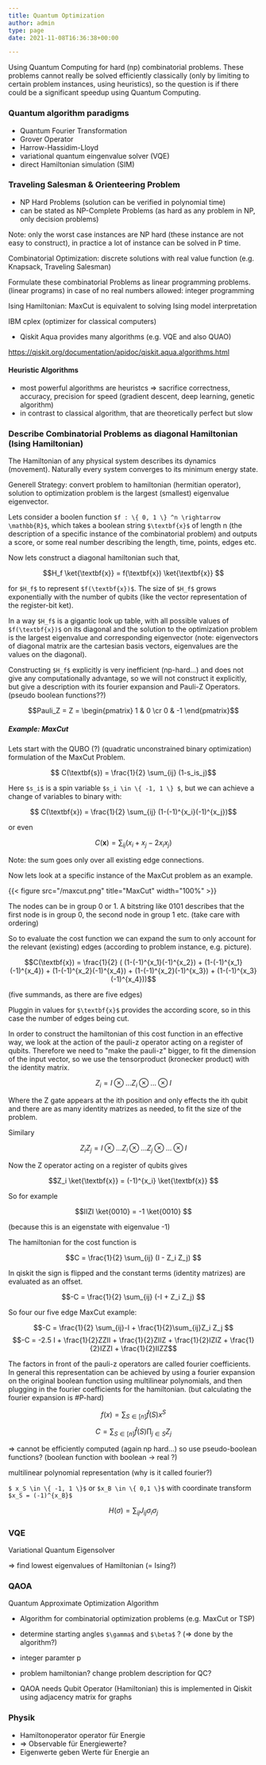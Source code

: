 ```yaml
---
title: Quantum Optimization
author: admin
type: page
date: 2021-11-08T16:36:38+00:00

---
```

$$\newcommand{\bra}[1]{\left<#1\right|}\newcommand{\ket}[1]{\left|#1\right>}\newcommand{\bk}[2]{\left<#1\middle|#2\right>}\newcommand{\bke}[3]{\left<#1\middle|#2\middle|#3\right>}$$

Using Quantum Computing for hard (np) combinatorial problems. These problems cannot really be solved efficiently classically (only by limiting to certain problem instances, using heuristics), so the question is if there could be a significant speedup using Quantum Computing.

### Quantum algorithm paradigms
- Quantum Fourier Transformation
- Grover Operator
- Harrow-Hassidim-Lloyd 
- variational quantum eingenvalue solver (VQE)
- direct Hamiltonian simulation (SIM)

### Traveling Salesman & Orienteering Problem
- NP Hard Problems (solution can be verified in polynomial time)
- can be stated as NP-Complete Problems (as hard as any problem in NP, only decision problems)

Note: only the worst case instances are NP hard (these instance are not easy to construct), in practice a lot of instance can be solved in P time. 

Combinatorial Optimization: discrete solutions with real value function
(e.g. Knapsack, Traveling Salesman)

Formulate these combinatorial Problems as linear programming problems. (linear programs)
in case of no real numbers allowed: integer programming

Ising Hamiltonian: MaxCut is equivalent to solving Ising model interpretation

IBM cplex (optimizer for classical computers)

- Qiskit Aqua provides many algorithms (e.g. VQE and also QUAO)

https://qiskit.org/documentation/apidoc/qiskit.aqua.algorithms.html

#### Heuristic Algorithms
- most powerful algorithms are heuristcs
=> sacrifice correctness, accuracy, precision for speed
(gradient descent, deep learning, genetic algorithm)
- in contrast to classical algorithm, that are theoretically perfect but slow

### Describe Combinatorial Problems as diagonal Hamiltonian (Ising Hamiltonian)

The Hamiltonian of any physical system describes its dynamics (movement). Naturally every system converges to its minimum energy state.

Generell Strategy: convert problem to hamiltonian (hermitian operator), solution to optimization problem is the largest (smallest) eigenvalue eigenvector.

Lets consider a boolen function `$f : \{ 0, 1 \} ^n \rightarrow \mathbb{R}$`, which takes a boolean string `$\textbf{x}$` of length n (the description of a specific instance of the combinatorial problem) and outputs a score, or some real number describing the length, time, points, edges etc. 

Now lets construct a diagonal hamiltonian such that,

$$H_f \ket{\textbf{x}} = f(\textbf{x}) \ket{\textbf{x}} $$

for `$H_f$` to represent `$f(\textbf{x})$`. The size of `$H_f$` grows exponentially with the number of qubits (like the vector representation of the register-bit ket). 

In a way `$H_f$` is a gigantic look up table, with all possible values of `$f(\textbf{x})$` on its diagonal and the solution to the optimization problem is the largest eigenvalue and corresponding eigenvector (note: eigenvectors of diagonal matrix are the cartesian basis vectors, eigenvalues are the values on the diagonal).

Constructing `$H_f$` explicitly is very inefficient (np-hard...) and does not give any computationally advantage, so we will not construct it explicitly, but give a description with its fourier expansion and Pauli-Z Operators. (pseudo boolean functions??)

$$Pauli_Z = Z = \begin{pmatrix} 1 & 0 \cr 0 & -1 \end{pmatrix}$$

##### Example: MaxCut
Lets start with the QUBO (?) (quadratic unconstrained binary optimization) formulation of the MaxCut Problem.

$$ C(\textbf{s}) = \frac{1}{2} \sum_{ij} (1-s_is_j)$$

Here `$s_i$` is a spin variable `$s_i \in \{ -1, 1 \} $`, but we can achieve a change of variables to binary with:

$$ C(\textbf{x}) = \frac{1}{2} \sum_{ij} (1-(-1)^{x_i}(-1)^{x_j})$$

or even

$$ C(\textbf{x}) = \sum_{ij} (x_i + x_j - 2x_ix_j)$$

Note: the sum goes only over all existing edge connections.

Now lets look at a specific instance of the MaxCut problem as an example.

{{< figure src="/maxcut.png" title="MaxCut" width="100%" >}}

The nodes can be in group 0 or 1. A bitstring like 0101 describes that the first node is in group 0, the second node in group 1 etc. (take care with ordering)

So to evaluate the cost function we can expand the sum to only account for the relevant (existing) edges (according to problem instance, e.g. picture).

$$C(\textbf{x}) = \frac{1}{2} ( (1-(-1)^{x_1}(-1)^{x_2}) + (1-(-1)^{x_1}(-1)^{x_4}) + (1-(-1)^{x_2}(-1)^{x_4}) + (1-(-1)^{x_2}(-1)^{x_3}) + (1-(-1)^{x_3}(-1)^{x_4}))$$

(five summands, as there are five edges)

Pluggin in values for `$\textbf{x}$` provides the according score, so in this case the number of edges being cut.

In order to construct the hamiltonian of this cost function in an effective way, we look at the action of the pauli-z operator acting on a register of qubits. Therefore we need to "make the pauli-z" bigger, to fit the dimension of the input vector, so we use the tensorproduct (kronecker product) with the identity matrix.

$$Z_i = I \otimes ... Z_i \otimes ... \otimes I $$

Where the Z gate appears at the ith position and only effects the ith qubit and there are as many identity matrizes as needed, to fit the size of the problem.

Similary 

$$Z_iZ_j = I \otimes ... Z_i \otimes ... Z_j \otimes...  \otimes I $$

Now the Z operator acting on a register of qubits gives

$$Z_i \ket{\textbf{x}} = (-1)^{x_i} \ket{\textbf{x}} $$

So for example 

$$IIZI \ket{0010} = -1 \ket{0010} $$

(because this is an eigenstate with eigenvalue -1)

The hamiltonian for the cost function is

$$C = \frac{1}{2} \sum_{ij} (I - Z_i Z_j) $$

In qiskit the sign is flipped and the constant terms (identity matrizes) are evaluated as an offset.

$$-C = \frac{1}{2} \sum_{ij} (-I + Z_i Z_j) $$

So four our five edge MaxCut example:

$$-C = \frac{1}{2} \sum_{ij}-I + \frac{1}{2}\sum_{ij}Z_i Z_j $$
$$-C = -2.5 I + \frac{1}{2}ZZII + \frac{1}{2}ZIIZ + \frac{1}{2}IZIZ + \frac{1}{2}IZZI + \frac{1}{2}IIZZ$$

The factors in front of the pauli-z operators are called fourier coefficients.
In general this representation can be achieved by using a fourier expansion on the original boolean function using multilinear polynomials, and then plugging in the fourier coefficients for the hamiltonian. (but calculating the fourier expansion is #P-hard)

$$ f(x) = \sum_{S \in [n]} \hat f(S)x^S $$

$$ C = \sum_{S \in [n]} \hat f(S) \prod_{j \in S} Z_j $$

=> cannot be efficiently computed (again np hard...) so use pseudo-boolean functions? (boolean function with boolean -> real ?)

multilinear polynomial representation (why is it called fourier?)



`$ x_S \in \{ -1, 1 \}$` or `$x_B \in \{ 0,1 \}$` with coordinate transform `$x_S = (-1)^{x_B}$`



$$H(\sigma) = \sum_{ij} J_{ij}\sigma_i \sigma_j$$

### VQE
Variational Quantum Eigensolver

=> find lowest eigenvalues of Hamiltonian (= Ising?)


### QAOA

Quantum Approximate Optimization Algorithm

- Algorithm for combinatorial optimization problems (e.g. MaxCut or TSP)

- determine starting angles `$\gamma$` and `$\beta$` ? (=> done by the algorithm?)

- integer paramter p

- problem hamiltonian? change problem description for QC?

- QAOA needs Qubit Operator (Hamiltonian) this is implemented in Qiskit using adjacency matrix for graphs 

### Physik
- Hamiltonoperator operator für Energie
- => Observable für Energiewerte?
- Eigenwerte geben Werte für Energie an


